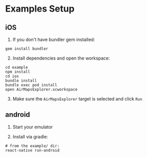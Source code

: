 # Examples Setup

## iOS

1. If you don't have bundler gem installed:

```
gem install bundler
```

2. Install dependencies and open the workspace:

```
cd example
npm install
cd ios
bundle install
bundle exec pod install
open AirMapsExplorer.xcworkspace
```

3. Make sure the `AirMapsExplorer` target is selected and click `Run`

## android

1. Start your emulator

2. Install via gradle:

```
# from the example/ dir:
react-native run-android
```
